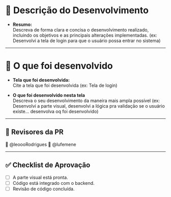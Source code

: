 # 📝 Descrição do Desenvolvimento
- **Resumo:**  
  Descreva de forma clara e concisa o desenvolvimento realizado, incluindo os objetivos e as principais alterações implementadas.
  (ex: Desenvolvi a tela de login para que o usuário possa entrar no sistema)

---

# 🔧 O que foi desenvolvido

- **Tela que foi desenvolvida:**  
  Cite a tela que foi desenvolvida
  (ex: Tela de login)

- **O que foi desenvolvido nesta tela**  
  Descreva o seu desenvolvimento da maneira mais ampla possível
  (ex: Desenvolvi a parte visual, desenvolvi a lógica pra validação se o usuário existe...  desenvolva oq foi desenvolvido)

---

## 📝 Revisores da PR
👤 @leoooRodrigues
👤 @lufemene

---

## ✅ Checklist de Aprovação
- [ ] A parte visual está pronta.
- [ ] Código está integrado com o backend.
- [ ] Revisão de código concluída.
